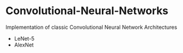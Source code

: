 # Convolutional-Neural-Networks
Implementation of classic Convolutional Neural Network Architectures

* LeNet-5
* AlexNet
